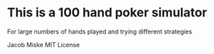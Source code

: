 # This is a 100 hand poker simulator

For large numbers of hands played and trying different strategies

Jacob Miske
MIT License